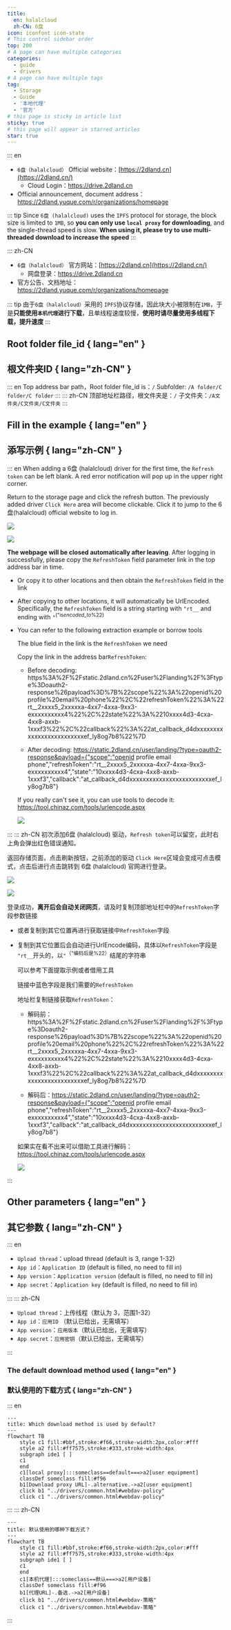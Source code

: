 ```yaml
---
title:
  en: halalcloud
  zh-CN: 6盘
icon: iconfont icon-state
# This control sidebar order
top: 200
# A page can have multiple categories
categories:
  - guide
  - drivers
# A page can have multiple tags
tag:
  - Storage
  - Guide
  - '本地代理'
  - '官方'
# this page is sticky in article list
sticky: true
# this page will appear in starred articles
star: true
---
```


::: en

- `6盘（halalcloud）` Official website：[https://2dland.cn](https://2dland.cn/)
  - Cloud Login：https://drive.2dland.cn
- Official announcement, document address：https://2dland.yuque.com/r/organizations/homepage

::: tip
Since `6盘 (halalcloud)` uses the `IPFS` protocol for storage, the block size is limited to `1MB`, so **you can only use `local proxy` for downloading**, and the single-thread speed is slow. **When using it, please try to use multi-threaded download to increase the speed**
:::

::: zh-CN

- `6盘（halalcloud）` 官方网站：[https://2dland.cn](https://2dland.cn/)
  - 网盘登录：https://drive.2dland.cn
- 官方公告、文档地址：https://2dland.yuque.com/r/organizations/homepage

::: tip
由于`6盘（halalcloud）`采用的 `IPFS`协议存储，因此块大小被限制在`1MB`，于是**只能使用`本机代理`进行下载**，且单线程速度较慢，**使用时请尽量使用多线程下载，提升速度**
:::

## Root folder file_id { lang="en" }

## 根文件夹ID { lang="zh-CN" }

::: en
Top address bar path，Root folder file_id is：`/`
Subfolder: `/A folder/C folder/C folder`
:::
::: zh-CN
顶部地址栏路径，根文件夹是：`/`
子文件夹：`/A文件夹/C文件夹/C文件夹`
:::

## Fill in the example { lang="en" }

## 添写示例 { lang="zh-CN" }

::: en
When adding a 6盘 (halalcloud) driver for the first time, the `Refresh token` can be left blank. A red error notification will pop up in the upper right corner.

Return to the storage page and click the refresh button. The previously added driver `Click Here` area will become clickable. Click it to jump to the 6盘(halalcloud) official website to log in.

![](/img/drivers/halalcloud/halalcloud_add.png)

![](/img/drivers/halalcloud/halalcloud_login.png)

**The webpage will be closed automatically after leaving**. After logging in successfully, please copy the `RefreshToken` field parameter link in the top address bar in time.

- Or copy it to other locations and then obtain the `RefreshToken` field in the link

- After copying to other locations, it will automatically be UrlEncoded. Specifically, the `RefreshToken` field is a string starting with `"rt__` and ending with `"`<sup>("is*encoded_to*%22)</sup>

- You can refer to the following extraction example or borrow tools

  The <span class="font-bold text-blue-500">blue</span> field in the link is the `RefreshToken` we need

  Copy the link in the address bar`RefreshToken`:
  - Before decoding: https%3A%2F%2Fstatic.2dland.cn%2Fuser%2Flanding%2F%3Ftype%3Doauth2-response%26payload%3D%7B%22scope%22%3A%22openid%20profile%20email%20phone%22%2C%22<span class="font-bold text-pink-500">refreshToken</span>%22%3A<span class="font-bold text-red-500">%22</span><span class="font-bold text-blue-500">rt\_\_2xxxx5_2xxxxxa-4xx7-4xxa-9xx3-exxxxxxxxxx4</span><span class="font-bold text-red-500">%22</span>%2C%22state%22%3A%2210xxxx4d3-4cxa-4xx8-axxb-1xxxf3%22%2C%22callback%22%3A%22at_callback_d4dxxxxxxxxxxxxxxxxxxxxxxxxxef_ly8og7b8%22%7D

  - After decoding: https://static.2dland.cn/user/landing/?type=oauth2-response&payload={"scope":"openid profile email phone","<span class="font-bold text-pink-500">refreshToken</span>":<span class="font-bold text-red-500">"</span><span class="font-bold text-blue-500">rt\_\_2xxxx5_2xxxxxa-4xx7-4xxa-9xx3-exxxxxxxxxx4</span><span class="font-bold text-red-500">"</span>,"state":"10xxxx4d3-4cxa-4xx8-axxb-1xxxf3","callback":"at_callback_d4dxxxxxxxxxxxxxxxxxxxxxxxxxef_ly8og7b8"}

  If you really can't see it, you can use tools to decode it: <https://tool.chinaz.com/tools/urlencode.aspx>

  ![](/img/drivers/halalcloud/halalcloud_url.png)

:::
::: zh-CN
初次添加6盘 (halalcloud) 驱动，`Refresh token`可以留空，此时右上角会弹出红色错误通知。

返回存储页面，点击刷新按钮，之前添加的驱动 `Click Here`区域会变成可点击模式，点击后进行点击跳转到 6盘 (halalcloud) 官网进行登录。

![](/img/drivers/halalcloud/halalcloud_add.png)

![](/img/drivers/halalcloud/halalcloud_login.png)

登录成功，**离开后会自动关闭网页**，请及时复制顶部地址栏中的`RefreshToken`字段参数链接

- 或者复制到其它位置再进行获取链接中`RefreshToken`字段

- 复制到其它位置后会自动进行UrlEncode编码，具体以`RefreshToken`字段是 `"rt__`开头的，以`"`<sup>（"编码后是%22）</sup>结尾的字符串

  可以参考下面提取示例或者借用工具

  链接中<span class="font-bold text-blue-500">蓝色</span>字段是我们需要的`RefreshToken`

  地址栏复制链接获取<code class="text-blue-500 font-bold">RefreshToken</code>：
  - 解码前：https%3A%2F%2Fstatic.2dland.cn%2Fuser%2Flanding%2F%3Ftype%3Doauth2-response%26payload%3D%7B%22scope%22%3A%22openid%20profile%20email%20phone%22%2C%22<span class="font-bold text-pink-500">refreshToken</span>%22%3A<span class="font-bold text-red-500">%22</span><span class="font-bold text-blue-500">rt\_\_2xxxx5_2xxxxxa-4xx7-4xxa-9xx3-exxxxxxxxxx4</span><span class="font-bold text-red-500">%22</span>%2C%22state%22%3A%2210xxxx4d3-4cxa-4xx8-axxb-1xxxf3%22%2C%22callback%22%3A%22at_callback_d4dxxxxxxxxxxxxxxxxxxxxxxxxxef_ly8og7b8%22%7D

  - 解码后：https://static.2dland.cn/user/landing/?type=oauth2-response&payload={"scope":"openid profile email phone","<span class="font-bold text-pink-500">refreshToken</span>":<span class="font-bold text-red-500">"</span><span class="font-bold text-blue-500">rt\_\_2xxxx5_2xxxxxa-4xx7-4xxa-9xx3-exxxxxxxxxx4</span><span class="font-bold text-red-500">"</span>,"state":"10xxxx4d3-4cxa-4xx8-axxb-1xxxf3","callback":"at_callback_d4dxxxxxxxxxxxxxxxxxxxxxxxxxef_ly8og7b8"}

  如果实在看不出来可以借助工具进行解码：<https://tool.chinaz.com/tools/urlencode.aspx>

  ![](/img/drivers/halalcloud/halalcloud_url.png)

:::

## Other parameters { lang="en" }

## 其它参数 { lang="zh-CN" }

::: en

- `Upload thread`：upload thread (default is 3, range 1-32)
- `App id`：`Application ID` (default is filled, no need to fill in)
- `App version`：`Application version` (default is filled, no need to fill in)
- `App secret`：`Application key` (default is filled, no need to fill in)

:::
::: zh-CN

- `Upload thread`：上传线程（默认为 3，范围1-32）
- `App id`：`应用ID` （默认已给出，无需填写）
- `App version`：`应用版本`（默认已给出，无需填写）
- `App secret`：`应用密钥`（默认已给出，无需填写）

:::

### The default download method used { lang="en" }

### 默认使用的下载方式 { lang="zh-CN" }

::: en

```mermaid
---
title: Which download method is used by default?
---
flowchart TB
    style c1 fill:#bbf,stroke:#f66,stroke-width:2px,color:#fff
    style a2 fill:#ff7575,stroke:#333,stroke-width:4px
    subgraph ide1 [ ]
    c1
    end
    c1[local proxy]:::someclass==default===>a2[user equipment]
    classDef someclass fill:#f96
    b1[Download proxy URL]-.alternative.->a2[user equipment]
    click b1 "../drivers/common.html#webdav-policy"
    click c1 "../drivers/common.html#webdav-policy"
```

:::
::: zh-CN

```mermaid
---
title: 默认使用的哪种下载方式？
---
flowchart TB
    style c1 fill:#bbf,stroke:#f66,stroke-width:2px,color:#fff
    style a2 fill:#ff7575,stroke:#333,stroke-width:4px
    subgraph ide1 [ ]
    c1
    end
    c1[本机代理]:::someclass==默认===>a2[用户设备]
    classDef someclass fill:#f96
    b1[代理URL]-.备选.->a2[用户设备]
    click b1 "../drivers/common.html#webdav-策略"
    click c1 "../drivers/common.html#webdav-策略"
```

:::
